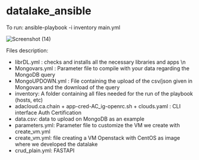 # datalake_ansible

To run: ansible-playbook -i inventory main.yml

![Screenshot (14)](https://github.com/bennyb98/datalake_ansible/assets/139473239/e78bc3c1-b27c-4843-99d9-8adc2e578e08)

Files description:
- librDL.yml : checks and installs all the necessary libraries and apps \n
- Mongovars.yml : Parameter file to compile with your data regarding the MongoDB query
- MongoUPDOWN.yml : File containing the upload of the csv/json given in Mongovars and the download of the query
- inventory: A folder containing all files needed for the run of the playbook (hosts, etc)
- adacloud.ca.chain + app-cred-AC_ig-openrc.sh + clouds.yaml : CLI interface Auth Certification
- data.csv: data to upload on MongoDB as an example
- parameters.yml: Parameter file to customize the VM we create with create_vm.yml
- create_vm.yml: file creating a VM Openstack with CentOS as image where we developed the datalake
- crud_plain.yml: FASTAPI 
